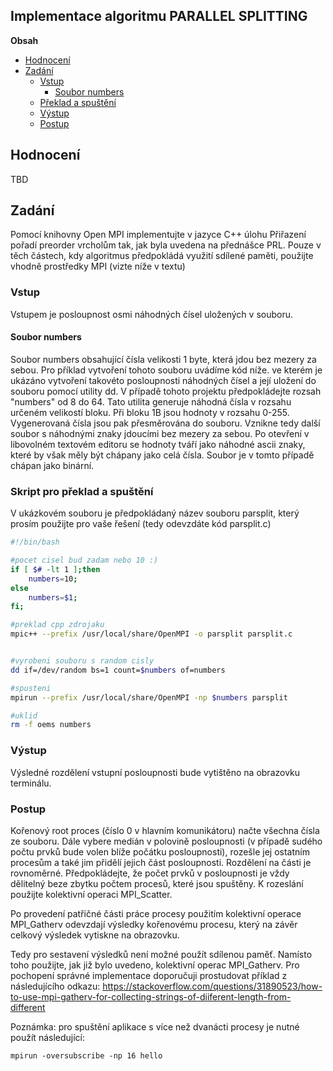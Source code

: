 ## Implementace algoritmu PARALLEL SPLITTING

**Obsah**
- [Hodnocení](#hodnocení)
- [Zadání](#zadání)
    - [Vstup](#vstup)
        - [Soubor numbers](#soubor-numbers)
    - [Překlad a spuštění](#skript-pro-překlad-a-spuštění)
    - [Výstup](#výstup)
    - [Postup](#postup)

## Hodnocení

TBD

## Zadání

Pomocí knihovny Open MPI implementujte v jazyce C++ úlohu Přiřazení pořadí preorder vrcholům tak, jak byla uvedena na přednášce PRL. Pouze v těch částech, kdy algoritmus předpokládá využití sdílené paměti, použijte vhodně prostředky MPI (vizte níže v textu)

### Vstup

Vstupem je posloupnost osmi náhodných čísel uložených v souboru.

#### Soubor numbers

Soubor numbers obsahující čísla velikosti 1 byte, která jdou bez mezery za sebou. Pro příklad vytvoření tohoto souboru uvádíme kód níže. ve kterém je ukázáno vytvoření takovéto posloupnosti náhodných čísel a její uložení do souboru pomocí utility dd. V případě tohoto projektu předpokládejte rozsah "numbers" od 8 do 64. Tato utilita generuje náhodná čísla v rozsahu určeném velikostí bloku. Při bloku 1B jsou hodnoty v rozsahu 0-255. Vygenerovaná čísla jsou pak přesměrována do souboru. Vznikne tedy další soubor s náhodnými znaky jdoucími bez mezery za sebou. Po otevření v libovolném textovém editoru se hodnoty tváří jako náhodné ascii znaky, které by však měly být chápany jako celá čísla. Soubor je v tomto případě chápan jako binární.

### Skript pro překlad a spuštění

V ukázkovém souboru je předpokládaný název souboru parsplit, který prosím použijte pro vaše řešení (tedy odevzdáte kód parsplit.c)

```bash
#!/bin/bash

#pocet cisel bud zadam nebo 10 :)
if [ $# -lt 1 ];then
    numbers=10;
else
    numbers=$1;
fi;

#preklad cpp zdrojaku
mpic++ --prefix /usr/local/share/OpenMPI -o parsplit parsplit.c


#vyrobeni souboru s random cisly
dd if=/dev/random bs=1 count=$numbers of=numbers

#spusteni
mpirun --prefix /usr/local/share/OpenMPI -np $numbers parsplit

#uklid
rm -f oems numbers
```

### Výstup

Výsledné rozdělení vstupní posloupnosti bude vytištěno na obrazovku terminálu.

### Postup

Kořenový root proces (číslo 0 v hlavním komunikátoru) načte všechna čísla ze souboru. Dále vybere medián v polovině posloupnosti (v případě sudého počtu prvků bude volen blíže počátku posloupnosti), rozešle jej ostatním procesům a také jim přidělí jejich část posloupnosti. Rozdělení na části je rovnoměrné. Předpokládejte, že počet prvků v posloupnosti je vždy dělitelný beze zbytku počtem procesů, které jsou spuštěny. K rozeslání použijte kolektivní operaci MPI_Scatter.

Po provedení patřičné části práce procesy použitím kolektivní operace MPI_Gatherv odevzdají výsledky kořenovému procesu, který na závěr celkový výsledek vytiskne na obrazovku.

Tedy pro sestavení výsledků není možné použít sdílenou paměť. Namísto toho použijte, jak již bylo uvedeno, kolektivní operac MPI_Gatherv. Pro pochopení správné implementace doporučuji prostudovat příklad z následujícího odkazu: https://stackoverflow.com/questions/31890523/how-to-use-mpi-gatherv-for-collecting-strings-of-diiferent-length-from-different

Poznámka: pro spuštění aplikace s více než dvanácti procesy je nutné použít následující:

`mpirun -oversubscribe -np 16 hello`

